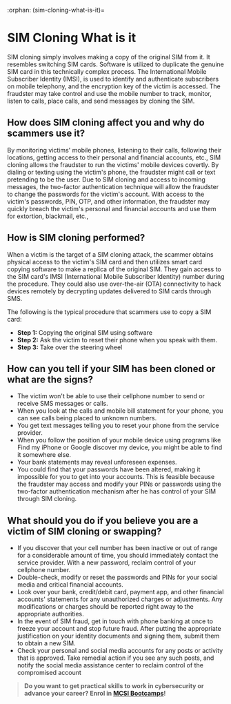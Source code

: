 :orphan:
(sim-cloning-what-is-it)=
# SIM Cloning What is it
 
SIM cloning simply involves making a copy of the original SIM from it. It resembles switching SIM cards. Software is utilized to duplicate the genuine SIM card in this technically complex process. The International Mobile Subscriber Identity (IMSI), is used to identify and authenticate subscribers on mobile telephony, and the encryption key of the victim is accessed. The fraudster may take control and use the mobile number to track, monitor, listen to calls, place calls, and send messages by cloning the SIM. 

## How does SIM cloning affect you and why do scammers use it?

By monitoring victims' mobile phones, listening to their calls, following their locations, getting access to their personal and financial accounts, etc., SIM cloning allows the fraudster to run the victims' mobile devices covertly. By dialing or texting using the victim's phone, the fraudster might call or text pretending to be the user. Due to SIM cloning and access to incoming messages, the two-factor authentication technique will allow the fraudster to change the passwords for the victim's account. With access to the victim's passwords, PIN, OTP, and other information, the fraudster may quickly breach the victim's personal and financial accounts and use them for extortion, blackmail, etc.,   

## How is SIM cloning performed?

When a victim is the target of a SIM cloning attack, the scammer obtains physical access to the victim's SIM card and then utilizes smart card copying software to make a replica of the original SIM. They gain access to the SIM card's IMSI (International Mobile Subscriber Identity) number during the procedure. They could also use over-the-air (OTA) connectivity to hack devices remotely by decrypting updates delivered to SIM cards through SMS.

The following is the typical procedure that scammers use to copy a SIM card:
- **Step 1:** Copying the original SIM using software
- **Step 2:** Ask the victim to reset their phone when you speak with them.
- **Step 3:**  Take over the steering wheel

## How can you tell if your SIM has been cloned or what are the signs?

- The victim won't be able to use their cellphone number to send or receive SMS messages or calls.
- When you look at the calls and mobile bill statement for your phone, you can see calls being placed to unknown numbers.
- You get text messages telling you to reset your phone from the service provider.
- When you follow the position of your mobile device using programs like Find my iPhone or Google discover my device, you might be able to find it somewhere else.
- Your bank statements may reveal unforeseen expenses.
- You could find that your passwords have been altered, making it impossible for you to get into your accounts. This is feasible because the fraudster may access and modify your PINs or passwords using the two-factor authentication mechanism after he has control of your SIM through SIM cloning.

## What should you do if you believe you are a victim of SIM cloning or swapping?

- If you discover that your cell number has been inactive or out of range for a considerable amount of time, you should immediately contact the service provider. With a new password, reclaim control of your cellphone number.
- Double-check, modify or reset the passwords and PINs for your social media and critical financial accounts.
- Look over your bank, credit/debit card, payment app, and other financial accounts' statements for any unauthorized charges or adjustments. Any modifications or charges should be reported right away to the appropriate authorities.
- In the event of SIM fraud, get in touch with phone banking at once to freeze your account and stop future fraud. After putting the appropriate justification on your identity documents and signing them, submit them to obtain a new SIM.
- Check your personal and social media accounts for any posts or activity that is approved. Take remedial action if you see any such posts, and notify the social media assistance center to reclaim control of the compromised account

> **Do you want to get practical skills to work in cybersecurity or advance your career? Enrol in [MCSI Bootcamps](https://www.mosse-institute.com/bootcamps.html)!**